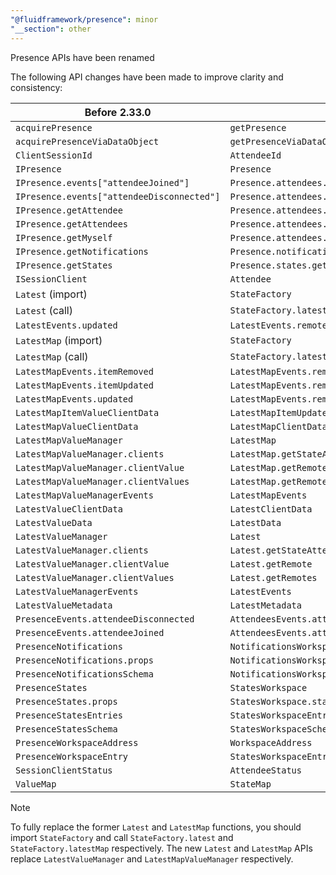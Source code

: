 ```yaml
---
"@fluidframework/presence": minor
"__section": other
---
```


Presence APIs have been renamed

The following API changes have been made to improve clarity and consistency:

| Before 2.33.0 | 2.33.0 |
|----------|-----|
| `acquirePresence` | `getPresence` |
| `acquirePresenceViaDataObject` | `getPresenceViaDataObject` |
| `ClientSessionId` | `AttendeeId` |
| `IPresence` | `Presence` |
| `IPresence.events["attendeeJoined"]` | `Presence.attendees.events["attendeeConnected"]` |
| `IPresence.events["attendeeDisconnected"]` | `Presence.attendees.events["attendeeDisconnected"]` |
| `IPresence.getAttendee` | `Presence.attendees.getAttendee` |
| `IPresence.getAttendees` | `Presence.attendees.getAttendees` |
| `IPresence.getMyself` | `Presence.attendees.getMyself` |
| `IPresence.getNotifications` | `Presence.notifications.getWorkspace` |
| `IPresence.getStates` | `Presence.states.getWorkspace` |
| `ISessionClient` | `Attendee` |
| `Latest` (import) | `StateFactory` |
| `Latest` (call) | `StateFactory.latest` |
| `LatestEvents.updated` | `LatestEvents.remoteUpdated` |
| `LatestMap` (import) | `StateFactory` |
| `LatestMap` (call) | `StateFactory.latestMap` |
| `LatestMapEvents.itemRemoved` | `LatestMapEvents.remoteItemRemoved` |
| `LatestMapEvents.itemUpdated` | `LatestMapEvents.remoteItemUpdated` |
| `LatestMapEvents.updated` | `LatestMapEvents.remoteUpdated` |
| `LatestMapItemValueClientData` | `LatestMapItemUpdatedClientData` |
| `LatestMapValueClientData` | `LatestMapClientData` |
| `LatestMapValueManager` | `LatestMap` |
| `LatestMapValueManager.clients` | `LatestMap.getStateAttendees` |
| `LatestMapValueManager.clientValue` | `LatestMap.getRemote` |
| `LatestMapValueManager.clientValues` | `LatestMap.getRemotes` |
| `LatestMapValueManagerEvents` | `LatestMapEvents` |
| `LatestValueClientData` | `LatestClientData` |
| `LatestValueData` | `LatestData` |
| `LatestValueManager` | `Latest` |
| `LatestValueManager.clients` | `Latest.getStateAttendees` |
| `LatestValueManager.clientValue` | `Latest.getRemote` |
| `LatestValueManager.clientValues` | `Latest.getRemotes` |
| `LatestValueManagerEvents` | `LatestEvents` |
| `LatestValueMetadata` | `LatestMetadata` |
| `PresenceEvents.attendeeDisconnected` | `AttendeesEvents.attendeeDisconnected`|
| `PresenceEvents.attendeeJoined` | `AttendeesEvents.attendeeConnected`|
| `PresenceNotifications` | `NotificationsWorkspace` |
| `PresenceNotifications.props` | `NotificationsWorkspace.states` |
| `PresenceNotificationsSchema` | `NotificationsWorkspaceSchema` |
| `PresenceStates` | `StatesWorkspace` |
| `PresenceStates.props` | `StatesWorkspace.states` |
| `PresenceStatesEntries` | `StatesWorkspaceEntries` |
| `PresenceStatesSchema` | `StatesWorkspaceSchema` |
| `PresenceWorkspaceAddress` | `WorkspaceAddress` |
| `PresenceWorkspaceEntry` | `StatesWorkspaceEntry` |
| `SessionClientStatus` | `AttendeeStatus` |
| `ValueMap` | `StateMap` |

> [!NOTE]
> To fully replace the former `Latest` and `LatestMap` functions, you should import `StateFactory` and call `StateFactory.latest` and `StateFactory.latestMap` respectively. The new `Latest` and `LatestMap` APIs replace `LatestValueManager` and `LatestMapValueManager` respectively.
